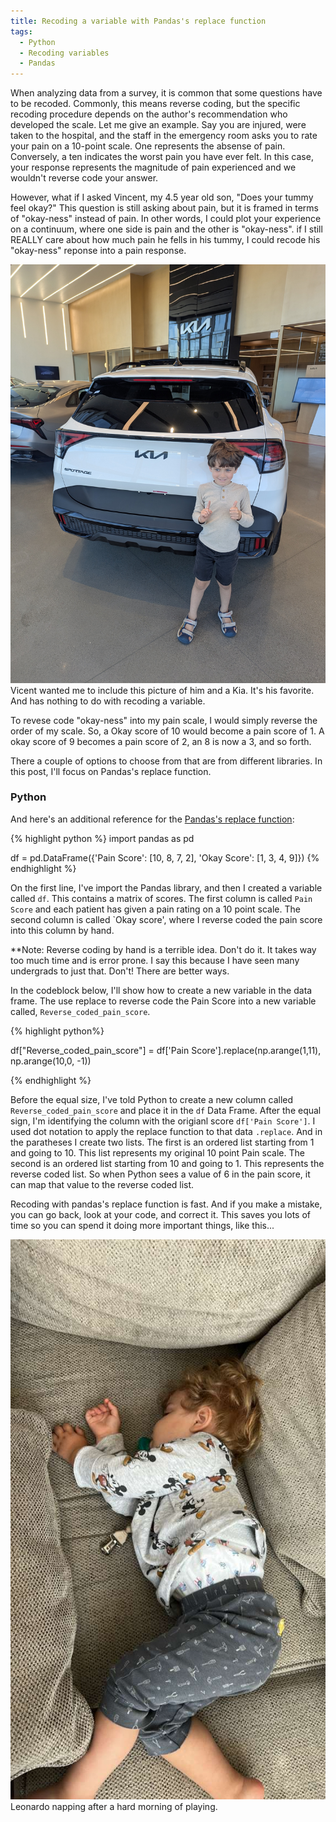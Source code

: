 ```yaml
---
title: Recoding a variable with Pandas's replace function
tags:
  - Python
  - Recoding variables
  - Pandas
---
```


When analyzing data from a survey, it is common that some questions have to be recoded.  Commonly, this means reverse coding, but the specific recoding procedure depends on the author's recommendation who developed the scale.  Let me give an example.  Say you are injured, were taken to the hospital, and the staff in the  emergency room asks you to rate your pain on a 10-point scale.  One represents the absense of pain.  Conversely, a ten indicates the worst pain you have ever felt.  In this case, your response represents the magnitude of pain experienced and we wouldn't reverse code your answer.

<!--more-->

However, what if I asked Vincent, my 4.5 year old son, "Does your tummy feel okay?"  This question is still asking about pain, but it is framed in terms of "okay-ness" instead of pain.  In other words, I could plot your experience on a continuum, where one side is pain and the other is "okay-ness".  if I still REALLY care about how much pain he fells in his tummy, I could recode his "okay-ness" reponse into a pain response.  

<div class="card mb-3">
    <img class="card-img-top" src="/theme/img/Vincent-at-Kia.jpg"/>
    <div class="card-body bg-light">
        <div class="card-text">
            Vicent wanted me to include this picture of him and a Kia.  It's his favorite.  And has nothing to do with recoding a variable.  
        </div>
    </div>
</div>

To revese code "okay-ness" into my pain scale, I would simply reverse the order of my scale.  So, a Okay score of 10 would become a pain score of 1.  A okay score of 9 becomes a pain score of 2, an 8 is now a 3, and so forth.

There a couple of options to choose from that are from different libraries.  In this post, I'll focus on Pandas's replace function.  

### Python

And here's an additional reference for the [Pandas's replace function](https://pandas.pydata.org/docs/reference/api/pandas.DataFrame.replace.html):

{% highlight python %}
import pandas as pd

df = pd.DataFrame({'Pain Score': [10, 8, 7, 2], 'Okay Score': [1, 3, 4, 9]})
{% endhighlight %}

On the first line, I've import the Pandas library, and then I created a variable called `df`.  This contains a matrix of scores.  The first column is called `Pain Score` and each patient has given a pain rating on a 10 point scale.  The second column is called `Okay score', where I reverse coded the pain score into this column by hand.  

**Note:  Reverse coding by hand is a terrible idea.  Don't do it.  It takes way too much time and is error prone.  I say this because I have seen many undergrads to just that.  Don't!  There are better ways.  

In the codeblock below, I'll show how to create a new variable in the data frame.  The use replace to reverse code the Pain Score into a new variable called, `Reverse_coded_pain_score`.

{% highlight python%}

df["Reverse_coded_pain_score"] = df['Pain Score'].replace(np.arange(1,11), np.arange(10,0, -1))

{% endhighlight %}

Before the equal size, I've told Python to create a new column called `Reverse_coded_pain_score` and place it in the `df` Data Frame.  After the equal sign, I'm identifying the column with the origianl score `df['Pain Score']`.  I used dot notation to apply the replace function to that data `.replace`.  And in the paratheses I create two lists.  The first is an ordered list starting from 1 and going to 10.  This list represents my original 10 point Pain scale.  The second is an ordered list starting from 10 and going to 1.  This represents the reverse coded list.  So when Python sees a value of 6 in the pain score, it can map that value to the reverse coded list.  

Recoding with pandas's replace function is fast.  And if you make a mistake, you can go back, look at your code, and correct it.  This saves you lots of time so you can spend it doing more important things, like this...

<div class="card mb-3">
    <img class="card-img-top" src="/theme/img/Sleeping-Leo.jpg"/>
    <div class="card-body bg-light">
        <div class="card-text">
            Leonardo napping after a hard morning of playing.  
        </div>
    </div>
</div>








